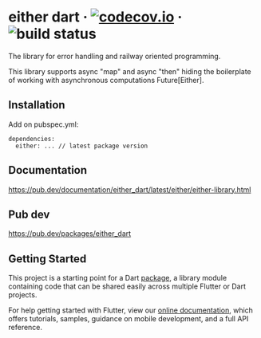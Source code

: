 # either dart &middot; [![codecov.io](https://codecov.io/github/avdosev/either_dart/coverage.svg?branch=master)](https://codecov.io/github/avdosev/either_dart?branch=master) &middot; ![build status](https://github.com/avdosev/either_dart/workflows/unittests/badge.svg)


The library for error handling and railway oriented programming.

This library supports async "map" and async "then" hiding the boilerplate of working with asynchronous computations Future\[Either\].

## Installation

Add on pubspec.yml:

```
dependencies:
  either: ... // latest package version
```

## Documentation

https://pub.dev/documentation/either_dart/latest/either/either-library.html

## Pub dev

https://pub.dev/packages/either_dart

## Getting Started

This project is a starting point for a Dart
[package](https://flutter.dev/developing-packages/),
a library module containing code that can be shared easily across
multiple Flutter or Dart projects.

For help getting started with Flutter, view our 
[online documentation](https://flutter.dev/docs), which offers tutorials, 
samples, guidance on mobile development, and a full API reference.